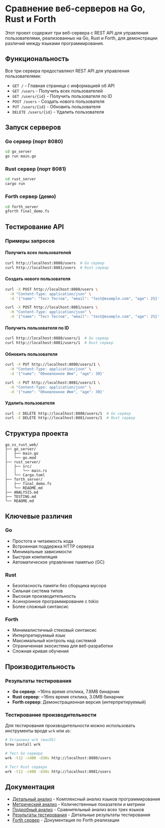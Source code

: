 # Сравнение веб-серверов на Go, Rust и Forth

Этот проект содержит три веб-сервера с REST API для управления пользователями, реализованных на Go, Rust и Forth, для демонстрации различий между языками программирования.

## Функциональность

Все три сервера предоставляют REST API для управления пользователями:

- `GET /` - Главная страница с информацией об API
- `GET /users` - Получить всех пользователей
- `GET /users/{id}` - Получить пользователя по ID
- `POST /users` - Создать нового пользователя
- `PUT /users/{id}` - Обновить пользователя
- `DELETE /users/{id}` - Удалить пользователя

## Запуск серверов

### Go сервер (порт 8080)

```bash
cd go_server
go run main.go
```

### Rust сервер (порт 8081)

```bash
cd rust_server
cargo run
```

### Forth сервер (демо)

```bash
cd forth_server
gforth final_demo.fs
```

## Тестирование API

### Примеры запросов

#### Получить всех пользователей
```bash
curl http://localhost:8080/users  # Go сервер
curl http://localhost:8081/users  # Rust сервер
```

#### Создать нового пользователя
```bash
curl -X POST http://localhost:8080/users \
  -H "Content-Type: application/json" \
  -d '{"name": "Тест Тестов", "email": "test@example.com", "age": 25}'

curl -X POST http://localhost:8081/users \
  -H "Content-Type: application/json" \
  -d '{"name": "Тест Тестов", "email": "test@example.com", "age": 25}'
```

#### Получить пользователя по ID
```bash
curl http://localhost:8080/users/1  # Go сервер
curl http://localhost:8081/users/1  # Rust сервер
```

#### Обновить пользователя
```bash
curl -X PUT http://localhost:8080/users/1 \
  -H "Content-Type: application/json" \
  -d '{"name": "Обновленное Имя", "age": 30}'

curl -X PUT http://localhost:8081/users/1 \
  -H "Content-Type: application/json" \
  -d '{"name": "Обновленное Имя", "age": 30}'
```

#### Удалить пользователя
```bash
curl -X DELETE http://localhost:8080/users/1  # Go сервер
curl -X DELETE http://localhost:8081/users/1  # Rust сервер
```

## Структура проекта

```
go_vs_rust_web/
├── go_server/
│   ├── main.go
│   └── go.mod
├── rust_server/
│   ├── src/
│   │   └── main.rs
│   └── Cargo.toml
├── forth_server/
│   ├── final_demo.fs
│   └── README.md
├── ANALYSIS.md
├── TESTING.md
└── README.md
```

## Ключевые различия

### Go
- Простота и читаемость кода
- Встроенная поддержка HTTP сервера
- Минимальные зависимости
- Быстрая компиляция
- Автоматическое управление памятью (GC)

### Rust
- Безопасность памяти без сборщика мусора
- Сильная система типов
- Высокая производительность
- Асинхронное программирование с tokio
- Более сложный синтаксис

### Forth
- Минималистичный стековый синтаксис
- Интерпретируемый язык
- Максимальный контроль над системой
- Ограниченная экосистема для веб-разработки
- Сложная кривая обучения

## Производительность

### Результаты тестирования
- **Go сервер**: ~16ms время отклика, 7.8MB бинарник
- **Rust сервер**: ~16ms время отклика, 3.0MB бинарник
- **Forth сервер**: Демонстрационная версия (интерпретируемый)

### Тестирование производительности

Для тестирования производительности можно использовать инструменты вроде `wrk` или `ab`:

```bash
# Установка wrk (macOS)
brew install wrk

# Тест Go сервера
wrk -t12 -c400 -d30s http://localhost:8080/users

# Тест Rust сервера
wrk -t12 -c400 -d30s http://localhost:8081/users
```

## Документация

- [Детальный анализ](DETAILED_ANALYSIS.md) - Комплексный анализ языков программирования
- [Метрический анализ](METRICS_ANALYSIS.md) - Количественные показатели и метрики
- [Подробный анализ](ANALYSIS.md) - Сравнительный анализ всех трех языков
- [Результаты тестирования](TESTING.md) - Детальные результаты тестирования
- [Forth сервер](forth_server/README.md) - Документация по Forth реализации
